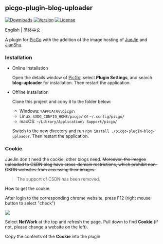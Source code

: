## picgo-plugin-blog-uploader

[![Downloads](https://img.shields.io/npm/dm/picgo-plugin-blog-uploader.svg?color=brightgreen)](https://npmcharts.com/compare/picgo-plugin-blog-uploader?minimal=true)
[![Version](https://img.shields.io/npm/v/picgo-plugin-blog-uploader.svg?color=brightgreen)](https://www.npmjs.com/package/picgo-plugin-blog-uploader)
[![License](https://img.shields.io/badge/license-mit-brightgreen.svg)](https://github.com/chengww5217/picgo-plugin-blog-uploader/blob/master/License)

English | [简体中文](./README-zh_CN.md)

A plugin for [PicGo](https://github.com/Molunerfinn/PicGo) with the addition of the image hosting of [JueJin](https://juejin.im) and [JianShu](https://www.jianshu.com/).

### Installation

- Online Installation

    Open the details window of [PicGo](https://github.com/Molunerfinn/PicGo), select **Plugin Settings**, and search **blog-uploader** for installation.
    Then restart the application.

- Offline Installation

    Clone this project and copy it to the folder below:
    - Windows: `%APPDATA%\picgo\`
    - Linux: `$XDG_CONFIG_HOME/picgo/` or `~/.config/picgo/`
    - macOS: `~/Library/Application\ Support/picgo/`

    Switch to the new directory and run `npm install ./picgo-plugin-blog-uploader`.
    Then restart the application.

### Cookie

JueJin don't need the cookie, other blogs need.
~~Moreover, the images uploaded to CSDN blog have cross-domain restrictions, which prohibit non-CSDN websites from accessing their images.~~
> The support of CSDN has been removed.

How to get the cookie:

After login to the corresponding chrome website, press F12 (right mouse button to select "check")

![](https://user-gold-cdn.xitu.io/2019/3/12/16971aba849c8d4a?w=944&h=1296&f=png&s=377596)

Select **NetWork** at the top and refresh the page. Pull down to find **Cookie** (if not, please change a website on the left).

Copy the contents of the **Cookie** into the plugin.


